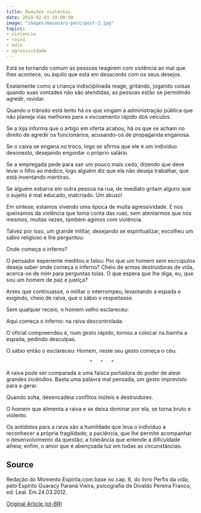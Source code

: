 ```yaml
---
title: Reações violentas
date: 2019-02-01 19:00:00
image: "images/masonary-post/post-2.jpg"
topics: 
- violencia
- raiva
- odio
- agressividade
---
```


Está se tornando comum as pessoas reagirem com violência ao mal que lhes
acontece, ou àquilo que está em desacordo com os seus desejos.

Exatamente como a criança indisciplinada reage, gritando, jogando coisas quando
suas vontades não são atendidas, as pessoas estão se permitindo agredir,
revidar.

Quando o trânsito está lento há os que xingam a administração pública que não
planeja vias melhores para o escoamento rápido dos veículos.

Se a loja informa que o artigo em oferta acabou, há os que se acham no direito
de agredir os funcionários, acusando-os de propaganda enganosa.

Se o caixa se engana no troco, logo se afirma que ele é um indivíduo desonesto,
desejando engordar o próprio salário.

Se a empregada pede para sair um pouco mais cedo, dizendo que deve levar o
filho ao médico, logo alguém diz que ela não deseja trabalhar, que está
inventando mentiras.

Se alguém esbarra em outra pessoa na rua, de imediato gritam alguns que o
sujeito é mal educado, malcriado. Um abuso!

Em síntese, estamos vivendo uma época de muita agressividade. E nos queixamos
da violência que toma conta das ruas, sem atentarmos que nós mesmos, muitas
vezes, também agimos com violência.

Talvez por isso, um grande militar, desejando se espiritualizar, escolheu um
sábio religioso e lhe perguntou:

Onde começa o inferno?

O pensador experiente meditou e falou: Por que um homem sem escrúpulos deseja
saber onde começa o inferno? Cheio de armas destruidoras de vida, acerca-se de
mim para perguntas tolas. O que espera que lhe diga, eu, que sou um homem de
paz e justiça?

Antes que continuasse, o militar o interrompeu, levantando a espada e exigindo,
cheio de raiva, que o sábio o respeitasse.

Sem qualquer receio, o homem velho esclareceu:

Aqui começa o inferno: na raiva descontrolada.

O oficial compreendeu e, num gesto rápido, tornou a colocar na bainha a espada,
pedindo desculpas.

O sábio então o esclareceu: Homem, neste seu gesto começa o céu.

                                   *   *   *

A raiva pode ser comparada a uma faísca portadora do poder de atear grandes
incêndios. Basta uma palavra mal pensada, um gesto imprevisto para a gerar.

Quando solta, desencadeia conflitos inúteis e destruidores.

O homem que alimenta a raiva e se deixa dominar por ela, se torna bruto e
violento.

Os antídotos para a raiva são a humildade que leva o indivíduo a reconhecer a
própria fragilidade; a paciência, que lhe permite acompanhar o desenvolvimento
da questão; a tolerância que entende a dificuldade alheia; enfim, o amor que é
abençoada luz em todas as circunstâncias.
 

## Source
Redação do Momento Espírita,com base no cap. 6, do livro Perfis
da vida, pelo Espírito Guaracy Paraná Vieira, psicografia
de Divaldo Pereira Franco, ed. Leal.
Em 24.03.2012.

[Original Article (pt-BR)](http://www.momento.com.br/pt/ler_texto.php?id=3382)


